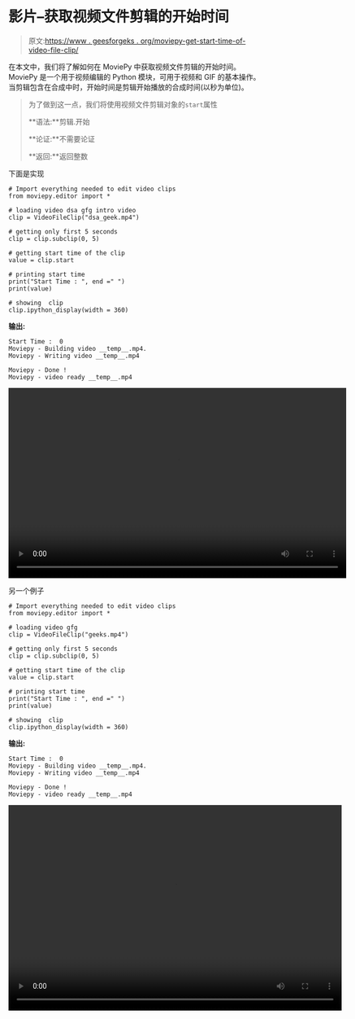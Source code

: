 # 影片–获取视频文件剪辑的开始时间

> 原文:[https://www . geesforgeks . org/moviepy-get-start-time-of-video-file-clip/](https://www.geeksforgeeks.org/moviepy-getting-start-time-of-video-file-clip/)

在本文中，我们将了解如何在 MoviePy 中获取视频文件剪辑的开始时间。MoviePy 是一个用于视频编辑的 Python 模块，可用于视频和 GIF 的基本操作。当剪辑包含在合成中时，开始时间是剪辑开始播放的合成时间(以秒为单位)。

> 为了做到这一点，我们将使用视频文件剪辑对象的`start`属性
> 
> **语法:**剪辑.开始
> 
> **论证:**不需要论证
> 
> **返回:**返回整数

下面是实现

```
# Import everything needed to edit video clips 
from moviepy.editor import *

# loading video dsa gfg intro video 
clip = VideoFileClip("dsa_geek.mp4") 

# getting only first 5 seconds 
clip = clip.subclip(0, 5) 

# getting start time of the clip
value = clip.start

# printing start time
print("Start Time : ", end =" ")
print(value)

# showing  clip 
clip.ipython_display(width = 360) 
```

**输出:**

```
Start Time :  0
Moviepy - Building video __temp__.mp4.
Moviepy - Writing video __temp__.mp4

Moviepy - Done !
Moviepy - video ready __temp__.mp4

```

<video class="wp-video-shortcode" id="video-475299-1" width="665" height="374" preload="metadata" controls=""><source type="video/mp4" src="https://media.geeksforgeeks.org/wp-content/uploads/20200825235530/1st2.mp4?_=1">[https://media.geeksforgeeks.org/wp-content/uploads/20200825235530/1st2.mp4](https://media.geeksforgeeks.org/wp-content/uploads/20200825235530/1st2.mp4)</video>

另一个例子

```
# Import everything needed to edit video clips
from moviepy.editor import *

# loading video gfg
clip = VideoFileClip("geeks.mp4")

# getting only first 5 seconds
clip = clip.subclip(0, 5)

# getting start time of the clip
value = clip.start

# printing start time
print("Start Time : ", end =" ")
print(value)

# showing  clip 
clip.ipython_display(width = 360) 
```

**输出:**

```
Start Time :  0
Moviepy - Building video __temp__.mp4.
Moviepy - Writing video __temp__.mp4

Moviepy - Done !
Moviepy - video ready __temp__.mp4

```

<video class="wp-video-shortcode" id="video-475299-2" width="656" height="404" preload="metadata" controls=""><source type="video/mp4" src="https://media.geeksforgeeks.org/wp-content/uploads/20200825235546/2nd2.mp4?_=2">[https://media.geeksforgeeks.org/wp-content/uploads/20200825235546/2nd2.mp4](https://media.geeksforgeeks.org/wp-content/uploads/20200825235546/2nd2.mp4)</video>